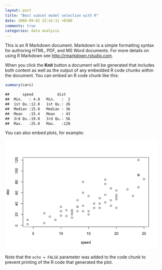 ```yaml
---
layout: post
title: "Best subset model selection with R"
date: 2008-09-02 22:41:11 +0100
comments: true
categories: data analysis
---
```


This is an R Markdown document. Markdown is a simple formatting syntax for authoring HTML, PDF, and MS Word documents. For more details on using R Markdown see <http://rmarkdown.rstudio.com>.

When you click the **Knit** button a document will be generated that includes both content as well as the output of any embedded R code chunks within the document. You can embed an R code chunk like this:

```r
summary(cars)
```

```
##      speed           dist    
##  Min.   : 4.0   Min.   :  2  
##  1st Qu.:12.0   1st Qu.: 26  
##  Median :15.0   Median : 36  
##  Mean   :15.4   Mean   : 43  
##  3rd Qu.:19.0   3rd Qu.: 56  
##  Max.   :25.0   Max.   :120
```

You can also embed plots, for example:

![plot of chunk unnamed-chunk-2](./2014-09-27-best-subset-model-selection-with-R_files/figure-html/unnamed-chunk-2.png) 

Note that the `echo = FALSE` parameter was added to the code chunk to prevent printing of the R code that generated the plot.
